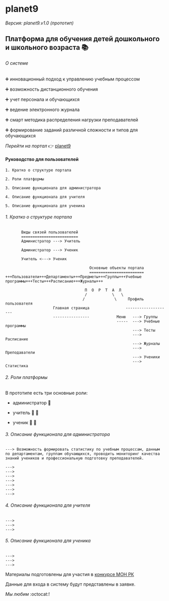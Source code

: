 # planet9
*Версия: planet9.v1.0 (прототип)*
## Платформа для обучения детей дошкольного и школьного возраста :books:
###### О системе
:heavy_plus_sign: инновационный подход к управлению учебным процессом

:heavy_plus_sign: возможность дистанционного обучения

:heavy_plus_sign: учет персонала и обучающихся

:heavy_plus_sign: ведение электронного журнала

:heavy_plus_sign: смарт методика распределения нагрузки преподавателей

:heavy_plus_sign: формирование заданий различной сложности и типов для обучающихся

  *Перейти на портал* :point_right: [planet9](https://zhus-dika.github.io/planet9/)
#### Руководство для пользователей
```
1. Кратко о структуре портала 

2. Роли платформы

3. Описание функционала для администратора

4. Описание функционала для учителя

5. Описание функционала для ученика
```
###### 1. Кратко о структуре портала 
```
       Виды связей пользователей
       =========================
       Администратор ---> Учитель 

       Администратор ---> Ученик 

       Учитель <---> Ученик

                                     Основные объекты портала
                                     ========================
+++Пользователи+++Департаменты+++Предметы+++Группы+++Учебные программы+++Тесты+++Расписание+++Журналы+++

                                   П  О  Р  Т  А  Л 
                                   /           \   \
                                  /             \     Профиль пользователя
                     Главная страница                --------------------
                     ----------------            Меню   ---> Группы
                                                 -----  ---> Учебные программы
                                                        ---> Тесты
                                                        ---> Расписание
                                                        ---> Журналы
                                                        ---> Преподаватели
                                                        ---> Ученики
                                                        ---> Статистика

```
###### 2. Роли платформы
В прототипе есть три основные роли: 
 - администратор :bust_in_silhouette:
 
 - учитель :man: :woman:
 
 - ученик :girl: :boy:
 ###### 3. Описание функционала для администратора
```
---> Возможность формировать статистику по учебным процессам, данным по департаментам, группам обучающихся, проводить мониторинг качества знаний учеников и профессиональную подготовку преподавателей.
```


```
--->
--->
--->
---> 
--->
--->
--->
```
  ###### 4. Описание функционала для учителя
```
---> 
--->
--->
```
  ###### 5. Описание функционала для ученика
```
---> 
--->
--->
```
 Материалы подготовлены для участия в [конкурсе МОН РК](http://silab.kz/challenge#!/tproduct/194829348-1498486363994)

Данные для входа в систему будут представлены в заявке.

*Мы любим* :octocat:!
